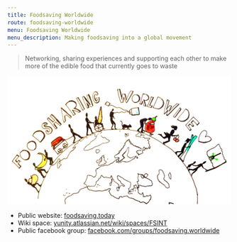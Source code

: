```yaml
---
title: Foodsaving Worldwide
route: foodsaving-worldwide
menu: Foodsaving Worldwide
menu_description: Making foodsaving into a global movement
---
```


> Networking, sharing experiences and supporting each other to make more of the edible food that currently goes to waste

![](luisa_fsww.jpg)

* Public website: [foodsaving.today](https://foodsaving.today/en?target=_blank)
* Wiki space: [yunity.atlassian.net/wiki/spaces/FSINT](https://yunity.atlassian.net/wiki/spaces/FSINT?target=_blank)
* Public facebook group: [facebook.com/groups/foodsaving.worldwide](https://www.facebook.com/groups/foodsaving.worldwide/?target=_blank)